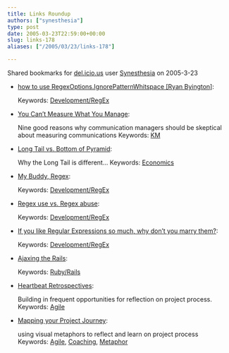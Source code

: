 ```yaml
---
title: Links Roundup
authors: ["synesthesia"]
type: post
date: 2005-03-23T22:59:00+00:00
slug: links-178 
aliases: ["/2005/03/23/links-178"]

---
```

Shared bookmarks for [del.icio.us][1] user  [Synesthesia][2] on 2005-3-23

  * [how to use RegexOptions.IgnorePatternWhitspace [Ryan Byington]][3]:
   
    Keywords: [Development/RegEx][4]
  * [You Can’t Measure What You Manage][5]:
  
    Nine good reasons why communication managers should be skeptical about measuring communications Keywords: [KM][6]
  * [Long Tail vs. Bottom of Pyramid][7]:
  
    Why the Long Tail is different&#8230; Keywords: [Economics][8]
  * [My Buddy, Regex][9]:
   
    Keywords: [Development/RegEx][4]
  * [Regex use vs. Regex abuse][10]:
   
    Keywords: [Development/RegEx][4]
  * [If you like Regular Expressions so much, why don&#8217;t you marry them?][11]:
   
    Keywords: [Development/RegEx][4]
  * [Ajaxing the Rails][12]:
   
    Keywords: [Ruby/Rails][13]
  * [Heartbeat Retrospectives][14]:
  
    Building in frequent opportunities for reflection on project process. Keywords: [Agile][15]
  * [Mapping your Project Journey][16]:
  
    using visual metaphors to reflect and learn on project process Keywords: [Agile][15], [Coaching][17], [Metaphor][18]

 [1]: https://del.icio.us/
 [2]: https://del.icio.us/synesthesia
 [3]: https://blogs.msdn.com/bclteam/archive/2005/03/15/396450.aspx "https://blogs.msdn.com/bclteam/archive/2005/03/15/396450.aspx"
 [4]: https://del.icio.us/synesthesia/Development/RegEx
 [5]: https://lebemax.blogspot.com/2005/03/you-cant-measure-what-you-manage.html "https://lebemax.blogspot.com/2005/03/you-cant-measure-what-you-manage.html"
 [6]: https://del.icio.us/synesthesia/KM
 [7]: https://longtail.typepad.com/the_long_tail/2005/03/long_tail_vs_bo.html "https://longtail.typepad.com/the_long_tail/2005/03/long_tail_vs_bo.html"
 [8]: https://del.icio.us/synesthesia/Economics
 [9]: https://www.codinghorror.com/blog/archives/000027.html "https://www.codinghorror.com/blog/archives/000027.html"
 [10]: https://www.codinghorror.com/blog/archives/000214.html "https://www.codinghorror.com/blog/archives/000214.html"
 [11]: https://www.codinghorror.com/blog/archives/000245.html "https://www.codinghorror.com/blog/archives/000245.html"
 [12]: https://www.loudthinking.com/arc/000428.html "https://www.loudthinking.com/arc/000428.html"
 [13]: https://del.icio.us/synesthesia/Ruby/Rails
 [14]: https://www.twelve71.org/blogs/rachel/archives/000752.html "https://www.twelve71.org/blogs/rachel/archives/000752.html"
 [15]: https://del.icio.us/synesthesia/Agile
 [16]: https://www.twelve71.org/blogs/rachel/archives/000753.html "https://www.twelve71.org/blogs/rachel/archives/000753.html"
 [17]: https://del.icio.us/synesthesia/Coaching
 [18]: https://del.icio.us/synesthesia/Metaphor